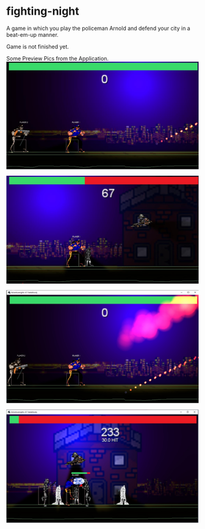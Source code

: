 # fighting-night
A game in which you play the policeman Arnold and defend your city in a beat-em-up manner.

Game is not finished yet.

Some Preview Pics from the Application.
![Image](https://github.com/jpigner/fighting-night/blob/master/01.jpg)

![Image](https://github.com/jpigner/fighting-night/blob/master/02.jpg)

![Image](https://github.com/jpigner/fighting-night/blob/master/03.jpg)

![Image](https://github.com/jpigner/fighting-night/blob/master/04.jpg)
